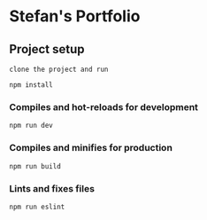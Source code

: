
# Stefan's Portfolio


## Project setup
```
clone the project and run

npm install
```

### Compiles and hot-reloads for development
```
npm run dev
```

### Compiles and minifies for production
```
npm run build
```


### Lints and fixes files
```
npm run eslint
```
